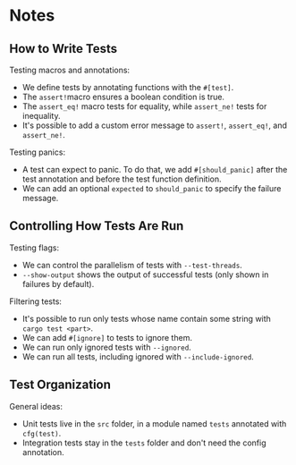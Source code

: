 # Notes

## How to Write Tests

Testing macros and annotations:

- We define tests by annotating functions with the `#[test]`.
- The `assert!`macro ensures a boolean condition is true.
- The `assert_eq!` macro tests for equality, while `assert_ne!` tests for
  inequality.
- It's possible to add a custom error message to `assert!`, `assert_eq!`, and
  `assert_ne!`.

Testing panics:

- A test can expect to panic. To do that, we add `#[should_panic]` after the
  test annotation and before the test function definition.
- We can add an optional `expected` to `should_panic` to specify the failure
  message.

## Controlling How Tests Are Run

Testing flags:

- We can control the parallelism of tests with `--test-threads`.
- `--show-output` shows the output of successful tests (only shown in failures
  by default).

Filtering tests:

- It's possible to run only tests whose name contain some string with
  `cargo test <part>`.
- We can add `#[ignore]` to tests to ignore them.
- We can run only ignored tests with `--ignored`.
- We can run all tests, including ignored with `--include-ignored`.

## Test Organization

General ideas:

- Unit tests live in the `src` folder, in a module named `tests` annotated with
  `cfg(test)`.
- Integration tests stay in the `tests` folder and don't need the config
  annotation.